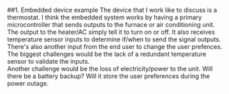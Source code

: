 ##1. Embedded device example
The device that I work like to discuss is a thermostat.  I think the embedded system works by having a primary microcontroller that sends outputs to the furnace or air conditioning unit.  
The output to the heater/AC simply tell it to turn on or off.  It also receives temperature sensor inputs to determine if/when to send the signal outputs.  There's also another input from the end user to change the user prefences. The biggest challenges would be the lack of a redundant temperature sensor to validate the inputs.  
Another challenge would be the loss of electricity/power to the unit. Will there be a battery backup? Will it store the user preferences during the power outage.